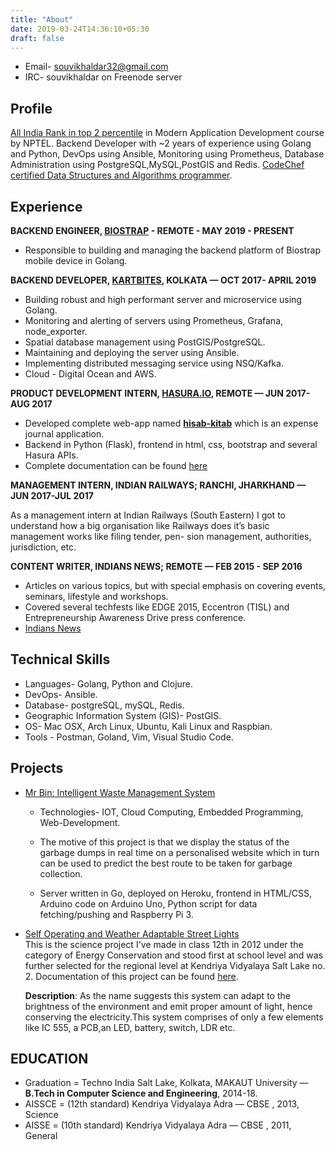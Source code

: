 ```yaml
---
title: "About"
date: 2019-03-24T14:36:10+05:30
draft: false
---
```

* Email- souvikhaldar32@gmail.com 
* IRC- souvikhaldar on Freenode server  

## Profile
[All India Rank in top 2 percentile](https://drive.google.com/file/d/0B8ez0XXq-2ITWDhDRWhUX0I1OTg/view?usp=sharing) in Modern Application Development course by NPTEL. Backend Developer with ~2 years of experience using Golang and Python, DevOps using Ansible, Monitoring using Prometheus, Database Administration using PostgreSQL,MySQL,PostGIS and Redis. [CodeChef certified Data Structures and Algorithms programmer](https://drive.google.com/open?id=1BxSSaGt7PjelIUJac_BpMMSpEgvGWftu).  

## Experience
**BACKEND ENGINEER, [BIOSTRAP](https://biostrap.com/) - REMOTE - MAY 2019 - PRESENT**

* Responsible to building and managing the backend platform of Biostrap mobile device in Golang.


**BACKEND DEVELOPER, [KARTBITES](https://www.kartbites.com/), KOLKATA — OCT 2017- APRIL 2019**

* Building robust and high performant server and microservice using Golang.
* Monitoring and alerting of servers using Prometheus, Grafana, node_exporter.
* Spatial database management using PostGIS/PostgreSQL.
* Maintaining and deploying the server using Ansible.
* Implementing distributed messaging service using NSQ/Kafka.
* Cloud - Digital Ocean and AWS.


**PRODUCT DEVELOPMENT INTERN, [HASURA.IO](https://hasura.io/), REMOTE — JUN 2017-AUG 2017**

* Developed complete web-app named [**hisab-kitab**](https://youtu.be/V86Moyi1QkM) which is an expense journal application.  
* Backend in Python (Flask), frontend in html, css, bootstrap and several Hasura APIs.  
* Complete documentation can be found [here](https://medium.com/@souvikhaldar32/hisab-kitab-save-to-earn-c978344e5744)  

**MANAGEMENT INTERN, INDIAN RAILWAYS; RANCHI, JHARKHAND — JUN 2017-JUL 2017**

As a management intern at Indian Railways (South Eastern) I got to understand how a big organisation like Railways does it’s basic management works like filing tender, pen- sion management, authorities, jurisdiction, etc.

**CONTENT WRITER, INDIANS NEWS; REMOTE — FEB 2015 - SEP 2016** 

* Articles on various topics, but with special emphasis on covering events, seminars, lifestyle and workshops. 
* Covered several techfests like EDGE 2015, Eccentron (TISL) and Entrepreneurship Awareness Drive press conference.
*  [Indians News](https://indiansnews.com/author/souvik/)  

## Technical Skills
* Languages- Golang, Python and Clojure.  
* DevOps- Ansible.  
* Database- postgreSQL, mySQL, Redis. 
* Geographic Information System (GIS)- PostGIS.  
* OS- Mac OSX, Arch Linux, Ubuntu, Kali Linux and Raspbian.  
* Tools - Postman, Goland, Vim, Visual Studio Code.    

## Projects  
* [Mr Bin: Intelligent Waste Management System](https://youtu.be/6kOf2YhKCfo)

    * Technologies- IOT, Cloud Computing, Embedded Programming, Web-Development. 
    
    * The motive of this project is that we display the status of the garbage dumps in real time on a personalised website which in turn can be used to predict the best route to be taken for garbage collection.
    
    * Server written in Go, deployed on Heroku, frontend in HTML/CSS, Arduino code on Arduino Uno, Python script for data fetching/pushing and Raspberry Pi 3.  

* [Self Operating and Weather Adaptable Street Lights](https://youtu.be/aaMccwiHsxU)  
    This is the science project I've made in class 12th in 2012 under the category of Energy Conservation and stood first at school level and was further selected for the regional level at Kendriya Vidyalaya Salt Lake no. 2. 
    Documentation of this project can be found [here](https://drive.google.com/file/d/0B8ez0XXq-2ITRXFXYjNTZkdqd2c/edit?usp=sharing).

    **Description**: As the name suggests this system can adapt to the brightness of the environment and emit proper amount of light, hence conserving the electricity.This system comprises of only a few elements like IC 555, a PCB,an LED, battery, switch, LDR etc.


## EDUCATION
* Graduation = Techno India Salt Lake, Kolkata, MAKAUT University — **B.Tech in Computer Science and Engineering**, 2014-18. 
* AISSCE = (12th standard) Kendriya Vidyalaya Adra — CBSE , 2013, Science 
* AISSE = (10th standard) Kendriya Vidyalaya Adra — CBSE , 2011, General 

